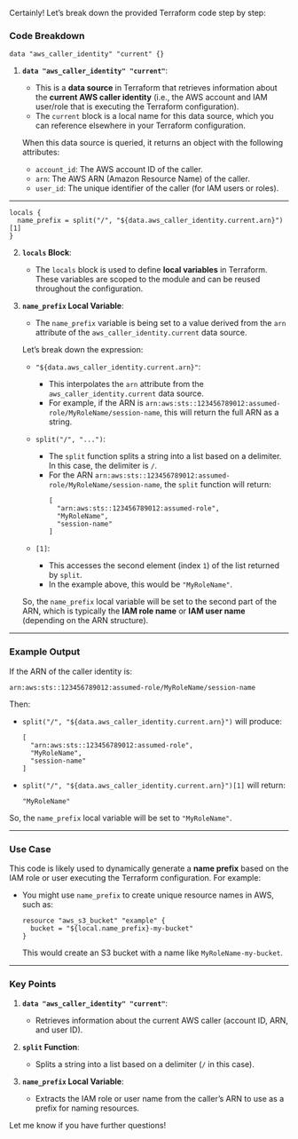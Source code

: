 Certainly! Let’s break down the provided Terraform code step by step:

### Code Breakdown

```hcl
data "aws_caller_identity" "current" {}
```

1. **`data "aws_caller_identity" "current"`**:
   - This is a **data source** in Terraform that retrieves information about the **current AWS caller identity** (i.e., the AWS account and IAM user/role that is executing the Terraform configuration).
   - The `current` block is a local name for this data source, which you can reference elsewhere in your Terraform configuration.

   When this data source is queried, it returns an object with the following attributes:
   - `account_id`: The AWS account ID of the caller.
   - `arn`: The AWS ARN (Amazon Resource Name) of the caller.
   - `user_id`: The unique identifier of the caller (for IAM users or roles).

---

```hcl
locals {
  name_prefix = split("/", "${data.aws_caller_identity.current.arn}")[1]
}
```

2. **`locals` Block**:
   - The `locals` block is used to define **local variables** in Terraform. These variables are scoped to the module and can be reused throughout the configuration.

3. **`name_prefix` Local Variable**:
   - The `name_prefix` variable is being set to a value derived from the `arn` attribute of the `aws_caller_identity.current` data source.

   Let’s break down the expression:
   - `"${data.aws_caller_identity.current.arn}"`:
     - This interpolates the `arn` attribute from the `aws_caller_identity.current` data source.
     - For example, if the ARN is `arn:aws:sts::123456789012:assumed-role/MyRoleName/session-name`, this will return the full ARN as a string.

   - `split("/", "...")`:
     - The `split` function splits a string into a list based on a delimiter. In this case, the delimiter is `/`.
     - For the ARN `arn:aws:sts::123456789012:assumed-role/MyRoleName/session-name`, the `split` function will return:
       ```hcl
       [
         "arn:aws:sts::123456789012:assumed-role",
         "MyRoleName",
         "session-name"
       ]
       ```

   - `[1]`:
     - This accesses the second element (index `1`) of the list returned by `split`.
     - In the example above, this would be `"MyRoleName"`.

   So, the `name_prefix` local variable will be set to the second part of the ARN, which is typically the **IAM role name** or **IAM user name** (depending on the ARN structure).

---

### Example Output
If the ARN of the caller identity is:
```
arn:aws:sts::123456789012:assumed-role/MyRoleName/session-name
```

Then:
- `split("/", "${data.aws_caller_identity.current.arn}")` will produce:
  ```hcl
  [
    "arn:aws:sts::123456789012:assumed-role",
    "MyRoleName",
    "session-name"
  ]
  ```
- `split("/", "${data.aws_caller_identity.current.arn}")[1]` will return:
  ```
  "MyRoleName"
  ```

So, the `name_prefix` local variable will be set to `"MyRoleName"`.

---

### Use Case
This code is likely used to dynamically generate a **name prefix** based on the IAM role or user executing the Terraform configuration. For example:
- You might use `name_prefix` to create unique resource names in AWS, such as:
  ```hcl
  resource "aws_s3_bucket" "example" {
    bucket = "${local.name_prefix}-my-bucket"
  }
  ```
  This would create an S3 bucket with a name like `MyRoleName-my-bucket`.

---

### Key Points
1. **`data "aws_caller_identity" "current"`**:
   - Retrieves information about the current AWS caller (account ID, ARN, and user ID).

2. **`split` Function**:
   - Splits a string into a list based on a delimiter (`/` in this case).

3. **`name_prefix` Local Variable**:
   - Extracts the IAM role or user name from the caller’s ARN to use as a prefix for naming resources.

Let me know if you have further questions!
